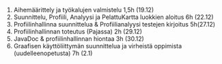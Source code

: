 

1. Aihemäärittely ja työkalujen valmistelu 1,5h (19.12)
2. Suunnittelu, Profiili, Analyysi ja PelattuKartta luokkien aloitus 6h (22.12)
3. Profiilinhallinna suunnittelua & Profiilianalyysi testejen kirjoitus 5h(27.12) 
4. Profiilinhallinnan toteutus (Pajassa) 2h (29.12)
5. JavaDoc & profiilinhallinnan hiontaa 3h (30.12)
6. Graafisen käyttöliittymän suunnittelua ja virheistä oppimista (uudelleenopetusta) 7h (2.1)
